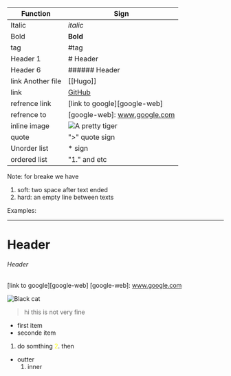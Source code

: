 


|Function|Sign|
|---|---|
| Italic | _italic_|
|Bold|**Bold**|
|tag |#tag|
|Header 1|# Header|
|Header 6|###### Header|
|link Another file|[[Hugo]]|
|link|[GitHub](https://github.com)|
|refrence link|[link to google][google-web]|
|refrence to|[google-web]: www.google.com |
|inline image|![A pretty tiger](https://upload.wikimedia.org/wikipedia/commons/5/56/Tiger.50.jpg)|
|quote|">" quote sign |
|Unorder list| * sign|
|ordered list|"1." and etc|


Note: for breake we have
1. soft: two space after text ended
2. hard: an empty line between texts


Examples:
<hr>

  
# Header
###### Header
[link to google][google-web]
[google-web]: www.google.com

![Black cat][Black]

[Black]: https://upload.wikimedia.org/wikipedia/commons/a/a3/81_INF_DIV_SSI.jpg

> hi this is not very fine 

* first item
* seconde item

1. do somthing
<font color="#ffff00">2</font>. then 

* outter
	1. inner

